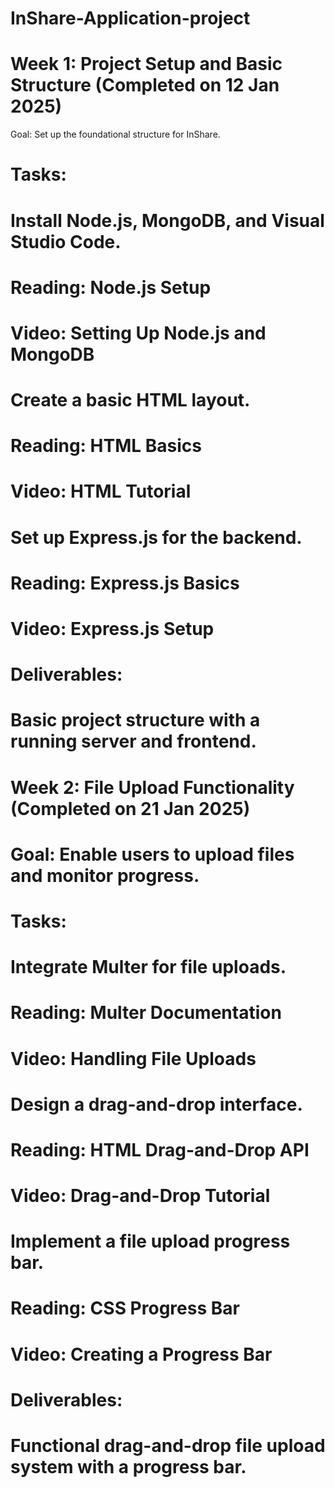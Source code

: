 # InShare-Application-project

# Week 1: Project Setup and Basic Structure (Completed on 12 Jan 2025)
Goal: Set up the foundational structure for InShare.
# 
# Tasks:
# 
# Install Node.js, MongoDB, and Visual Studio Code.
# Reading: Node.js Setup
# Video: Setting Up Node.js and MongoDB
# Create a basic HTML layout.
# Reading: HTML Basics
# Video: HTML Tutorial
# Set up Express.js for the backend.
# Reading: Express.js Basics
# Video: Express.js Setup
# Deliverables:
# 
# Basic project structure with a running server and frontend.

# Week 2: File Upload Functionality (Completed on 21 Jan 2025)
# Goal: Enable users to upload files and monitor progress.
# 
# Tasks:
# 
# Integrate Multer for file uploads.
# Reading: Multer Documentation
# Video: Handling File Uploads
# Design a drag-and-drop interface.
# Reading: HTML Drag-and-Drop API
# Video: Drag-and-Drop Tutorial
# Implement a file upload progress bar.
# Reading: CSS Progress Bar
# Video: Creating a Progress Bar
# Deliverables:
# 
# Functional drag-and-drop file upload system with a progress bar.
